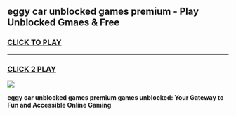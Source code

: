 
## eggy car unblocked games premium - Play Unblocked Gmaes & Free
<h3>
<a href="https://news.freeplayer.one?title=eggy_car_unblocked_games_premium&ref=23F">CLICK TO PLAY</a></h3>
<hr>

<h3>
<a href="https://news.freeplayer.one?title=eggy_car_unblocked_games_premium&ref=23F">CLICK 2 PLAY</a>
  
</h3>

<a href="https://news.freeplayer.one?title=eggy_car_unblocked_games_premium&ref=23F/"><img src="https://clearcache.store/games.png"></a>


**eggy car unblocked games premium games unblocked: Your Gateway to Fun and Accessible Online Gaming**
